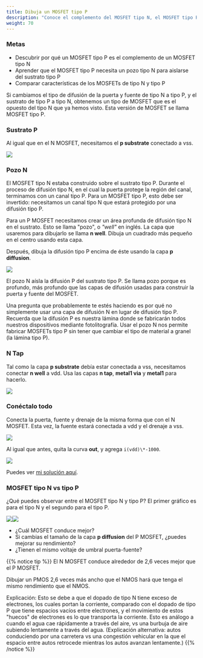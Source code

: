 ```yaml
---
title: Dibuja un MOSFET tipo P
description: "Conoce el complemento del MOSFET tipo N, el MOSFET tipo P"
weight: 70
---
```


### Metas

* Descubrir por qué un MOSFET tipo P es el complemento de un MOSFET tipo N
* Aprender que el MOSFET tipo P necesita un pozo tipo N para aislarse del sustrato tipo P
* Comparar características de los MOSFETs de tipo N y tipo P

Si cambiamos el tipo de difusión de la puerta y fuente de tipo N a tipo P, y el sustrato de tipo P a tipo N, obtenemos un tipo de MOSFET que es el opuesto del tipo N que ya hemos visto. Esta versión de MOSFET se llama MOSFET tipo P.

### Sustrato P

Al igual que en el N MOSFET, necesitamos el **p substrate** conectado a vss.

![](../../../siliwiz/images/image33.png)

### Pozo N

El MOSFET tipo N estaba construido sobre el sustrato tipo P. Durante el proceso de difusión tipo N, en el cual la puerta protege la región del canal, terminamos con un canal tipo P. Para un MOSFET tipo P, esto debe ser invertido: necesitamos un canal tipo N que estará protegido por una difusión tipo P.

Para un P MOSFET necesitamos crear un área profunda de difusión tipo N en el sustrato. Esto se llama "pozo", o *"well"* en inglés. La capa que usaremos para dibujarlo se llama **n well**. Dibuja un cuadrado más pequeño en el centro usando esta capa.

Después, dibuja la difusión tipo P encima de éste usando la capa **p diffusion**.

![](../../../siliwiz/images/image19.png)

El pozo N aísla la difusión P del sustrato tipo P. Se llama pozo porque es profundo, más profundo que las capas de difusión usadas para construir la puerta y fuente del MOSFET.

Una pregunta que probablemente te estés haciendo es por qué no simplemente usar una capa de difusión N en lugar de difusión tipo P. Recuerda que la difusión P es nuestra lámina donde se fabricarán todos nuestros dispositivos mediante fotolitografía. Usar el pozo N nos permite fabricar MOSFETs tipo P sin tener que cambiar el tipo de material a granel (la lámina tipo P).

### N Tap

Tal como la capa **p substrate** debía estar conectada a vss, necesitamos conectar **n well** a vdd. Usa las capas **n tap**, **metal1 via** y **metal1** para hacerlo.

![](../../../siliwiz/images/image42.png)

### Conéctalo todo

Conecta la puerta, fuente y drenaje de la misma forma que con el N MOSFET. Esta vez, la fuente estará conectada a vdd y el drenaje a vss.

![](../../../siliwiz/images/image46.png)

Al igual que antes, quita la curva **out**, y agrega `i(vdd)\*-1000`.

![](../../../siliwiz/images/image58.png)

Puedes ver [mi solución aquí](https://app.siliwiz.com/?preset=pmosfet).

### MOSFET tipo N vs tipo P

¿Qué puedes observar entre el MOSFET tipo N y tipo P? El primer gráfico es para el tipo N y el segundo para el tipo P.

![](../../../siliwiz/images/image41.png)![](../../../siliwiz/images/image47.png)

* ¿Cuál MOSFET conduce mejor?
* Si cambias el tamaño de la capa **p diffusion** del P MOSFET, ¿puedes mejorar su rendimiento?
* ¿Tienen el mismo voltaje de umbral puerta-fuente?

{{% notice tip %}}
El N MOSFET conduce alrededor de 2,6 veces mejor que el P MOSFET.

Dibujar un PMOS 2,6 veces más ancho que el NMOS hará que tenga el mismo rendimiento que el NMOS.

Explicación: Esto se debe a que el dopado de tipo N tiene exceso de electrones, los cuales portan la corriente, comparado con el dopado de tipo P que tiene espacios vacíos entre electrones, y el movimiento de estos "huecos" de electrones es lo que transporta la corriente. Esto es análogo a cuando el agua cae rápidamente a través del aire, vs una burbuja de aire subiendo lentamente a través del agua. (Explicación alternativa: autos conduciendo por una carretera vs una congestión vehicular en la que el espacio entre autos retrocede mientras los autos avanzan lentamente.)
{{% /notice %}}
